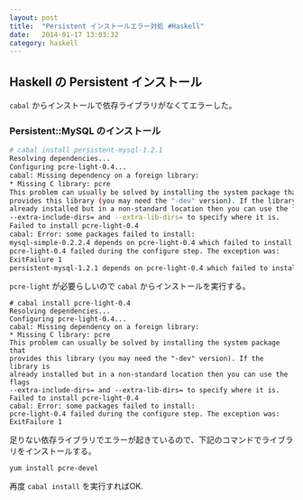 ```yaml
---
layout: post
title:  "Persistent インストールエラー対処 #Haskell"
date:   2014-01-17 13:03:32
category: haskell
---
```


## Haskell の Persistent インストール

`cabal` からインストールで依存ライブラリがなくてエラーした。

### Persistent::MySQL のインストール

```sh
# cabal install persistent-mysql-1.2.1
Resolving dependencies...
Configuring pcre-light-0.4...
cabal: Missing dependency on a foreign library:
* Missing C library: pcre
This problem can usually be solved by installing the system package that
provides this library (you may need the "-dev" version). If the library is
already installed but in a non-standard location then you can use the flags
--extra-include-dirs= and --extra-lib-dirs= to specify where it is.
Failed to install pcre-light-0.4
cabal: Error: some packages failed to install:
mysql-simple-0.2.2.4 depends on pcre-light-0.4 which failed to install.
pcre-light-0.4 failed during the configure step. The exception was:
ExitFailure 1
persistent-mysql-1.2.1 depends on pcre-light-0.4 which failed to install.
```

`pcre-light` が必要らしいので `cabal` からインストールを実行する。

```
# cabal install pcre-light-0.4
Resolving dependencies...
Configuring pcre-light-0.4...
cabal: Missing dependency on a foreign library:
* Missing C library: pcre
This problem can usually be solved by installing the system package that
provides this library (you may need the "-dev" version). If the library is
already installed but in a non-standard location then you can use the flags
--extra-include-dirs= and --extra-lib-dirs= to specify where it is.
Failed to install pcre-light-0.4
cabal: Error: some packages failed to install:
pcre-light-0.4 failed during the configure step. The exception was:
ExitFailure 1
```

足りない依存ライブラリでエラーが起きているので、下記のコマンドでライブラリをインストールする。

```
yum install pcre-devel
```

再度 `cabal install` を実行すればOK.

